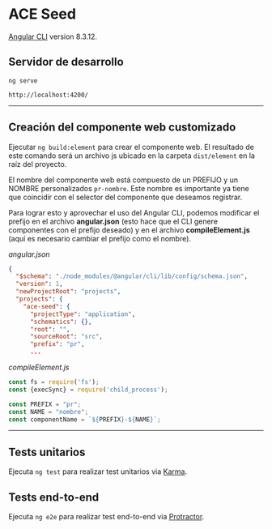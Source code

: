 # ACE Seed  

[Angular CLI](https://github.com/angular/angular-cli) version 8.3.12.

## Servidor de desarrollo
`ng serve`  

`http://localhost:4200/`  

---
## Creación del componente web customizado

Ejecutar  `ng build:element` para crear el componente web. El resultado de este comando será un archivo js ubicado en la carpeta `dist/element` en la raíz del proyecto.  
  
El nombre del componente web está compuesto de un PREFIJO y un NOMBRE personalizados `pr-nombre`. Este nombre es importante ya tiene que coincidir con el selector del componente que deseamos registrar.  

Para lograr esto y aprovechar el uso del Angular CLI, podemos modificar el prefijo en el archivo **angular.json** (esto hace que el CLI genere componentes con el prefijo deseado) y en el archivo **compileElement.js** (aquí es necesario cambiar el prefijo como el nombre).  

*angular.json*
```json
{
  "$schema": "./node_modules/@angular/cli/lib/config/schema.json",
  "version": 1,
  "newProjectRoot": "projects",
  "projects": {
    "ace-seed": {
      "projectType": "application",
      "schematics": {},
      "root": "",
      "sourceRoot": "src",
      "prefix": "pr",
      ...
```


*compileElement.js*
```js
const fs = require('fs');
const {execSync} = require('child_process');

const PREFIX = "pr";
const NAME = "nombre";
const componentName = `${PREFIX}-${NAME}`;
```

---
## Tests unitarios

Ejecuta `ng test` para realizar test unitarios via [Karma](https://karma-runner.github.io).

## Tests end-to-end 

Ejecuta `ng e2e` para realizar test end-to-end via [Protractor](http://www.protractortest.org/).

